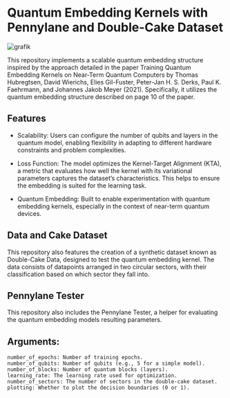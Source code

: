 # Quantum Embedding Kernels with Pennylane and Double-Cake Dataset

![grafik](https://github.com/user-attachments/assets/5b9b11c8-2b63-4c5a-a00c-95616cfffa59)



This repository implements a scalable quantum embedding structure inspired by the approach detailed in the paper Training Quantum Embedding Kernels on Near-Term Quantum Computers by Thomas Hubregtsen, David Wierichs, Elies Gil-Fuster, Peter-Jan H. S. Derks, Paul K. Faehrmann, and Johannes Jakob Meyer (2021). Specifically, it utilizes the quantum embedding structure described on page 10 of the paper.


## Features

- Scalability: Users can configure the number of qubits and layers in the quantum model, enabling flexibility in adapting to different hardware constraints and problem complexities.

- Loss Function: The model optimizes the Kernel-Target Alignment (KTA), a metric that evaluates how well the kernel with its variational parameters captures the dataset’s characteristics. This helps to ensure the embedding is suited for the learning task.

- Quantum Embedding: Built to enable experimentation with quantum embedding kernels, especially in the context of near-term quantum devices.

## Data and Cake Dataset

This repository also features the creation of a synthetic dataset known as Double-Cake Data, designed to test the quantum embedding kernel. The data consists of datapoints arranged in two circular sectors, with their classification based on which sector they fall into.

## Pennylane Tester

This repository also includes the Pennylane Tester, a helper for evaluating the quantum embedding models resulting parameters.


## Arguments:

    number_of_epochs: Number of training epochs.
    number_of_qubits: Number of qubits (e.g., 5 for a simple model).
    number_of_blocks: Number of quantum blocks (layers).
    learning_rate: The learning rate used for optimization.
    number_of_sectors: The number of sectors in the double-cake dataset.
    plotting: Whether to plot the decision boundaries (0 or 1).
